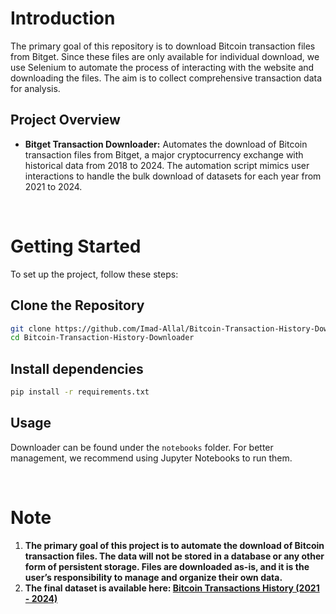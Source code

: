 # Introduction
The primary goal of this repository is to download Bitcoin transaction files from Bitget. Since these files are only available for individual download, we use Selenium to automate the process of interacting with the website and downloading the files. The aim is to collect comprehensive transaction data for analysis.

## Project Overview
- **Bitget Transaction Downloader:** Automates the download of Bitcoin transaction files from Bitget, a major cryptocurrency exchange with historical data from 2018 to 2024. The automation script mimics user interactions to handle the bulk download of datasets for each year from 2021 to 2024.

<br>

# Getting Started

To set up the project, follow these steps:

## Clone the Repository

   ```bash
   git clone https://github.com/Imad-Allal/Bitcoin-Transaction-History-Downloader
   cd Bitcoin-Transaction-History-Downloader
   ```

## Install dependencies

   ```bash
   pip install -r requirements.txt
   ```

## Usage
Downloader can be found under the `notebooks` folder. For better management, we recommend using Jupyter Notebooks to run them.

<br>

# Note
1. **The primary goal of this project is to automate the download of Bitcoin transaction files. The data will not be stored in a database or any other form of persistent storage. Files are downloaded as-is, and it is the user’s responsibility to manage and organize their own data.**
2. **The final dataset is available here: [Bitcoin Transactions History (2021 - 2024)](https://www.kaggle.com/datasets/imadallal/bitcoin-transactions-history-2021-2024)**

